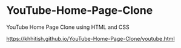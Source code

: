 # YouTube-Home-Page-Clone
YouTube Home Page Clone using HTML and CSS

https://khhitish.github.io/YouTube-Home-Page-Clone/youtube.html
